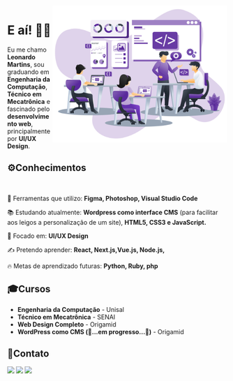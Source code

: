 <img src="anexo/art.png" align="right" min-width="300px" max-width="550px" width="400px">
<h1>E aí! 👋😎 </h1>

<p>Eu me chamo <b>Leonardo Martins</b>, sou graduando em <b>Engenharia da Computação</b>, <b>Técnico em Mecatrônica</b> e fascinado pelo <b>desenvolvimento web</b>, principalmente por <b>UI/UX Design</b>.</p>

<h2>⚙️Conhecimentos</h2>
<p align="left">
  <code><img src="https://img.shields.io/badge/HTML5-E34F26?style=for-the-badge&logo=html5&logoColor=white" alt=""></code>
  <code><img src="https://img.shields.io/badge/CSS3-1572B6?style=for-the-badge&logo=css3&logoColor=whit" alt=""></code>
  <code><img src="https://img.shields.io/badge/JavaScript-F7DF1E?style=for-the-badge&logo=javascript&logoColor=black" alt=""></code>
  <code><img src="https://img.shields.io/badge/PHP-777BB4?style=for-the-badge&logo=php&logoColor=white" alt=""></code>
  <code><img src="https://img.shields.io/badge/WordPress-07445D?style=for-the-badge&logoColor=white" alt=""></code>
</p>


<p>🧰 Ferramentas que utilizo: <b>Figma, Photoshop, Visual Studio Code</b> </p>
<p>📚 Estudando atualmente: <b>Wordpress como interface CMS</b> (para facilitar aos leigos a personalização de um site), <b>HTML5, CSS3 e JavaScript. </b></p>
<p>🎯 Focado em: <b>UI/UX Design</b></p>
<p>✍ Pretendo aprender: <b>React, Next.js,Vue.js, Node.js,</b></p>
<p>🔥 Metas de aprendizado futuras: <b>Python, Ruby, php</b>󠁣󠁯</p>

<h2>🎓Cursos</h2>
<ul>
  <li><b>Engenharia da Computação</b> - Unisal</li>
  <li><b>Técnico em Mecatrônica</b> - SENAI</li>
  <li><b>Web Design Completo</b> - Origamid</li>
  <li><b>WordPress como CMS (🚧...em progresso...🚧)</b> - Origamid</li>
</ul>

<h2>📩Contato</h2>
<p align="left">
  <code><a href="mailto:sleonardo.mrt@gmail.com"><img src="https://img.shields.io/badge/Gmail-D14836?style=for-the-badge&logo=gmail&logoColor=white" alt""></a></code>
  <code><a href="https://www.linkedin.com/in/nardoleo/"><img src="https://img.shields.io/badge/LinkedIn-0077B5?style=for-the-badge&logo=linkedin&logoColor=white" alt""></a></code>
  <code><a href="https://github.com/leonardo-mrt/"><img src="https://img.shields.io/badge/GitHub-100000?style=for-the-badge&logo=github&logoColor=white" alt""></a></code>
</p>
